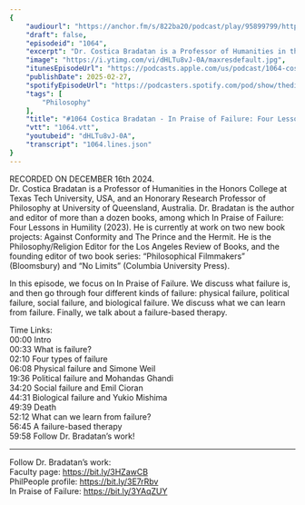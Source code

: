 ```yaml
---
{
	"audiourl": "https://anchor.fm/s/822ba20/podcast/play/95899799/https%3A%2F%2Fd3ctxlq1ktw2nl.cloudfront.net%2Fstaging%2F2024-11-16%2F149c1847-2914-0730-6f26-3abecec159ff.m4a",
	"draft": false,
	"episodeid": "1064",
	"excerpt": "Dr. Costica Bradatan is a Professor of Humanities in the Honors College at Texas Tech University, USA, and an Honorary Research Professor of Philosophy at University of Queensland, Australia. Dr. Bradatan is the author and editor of more than a dozen books, among which In Praise of Failure: Four Lessons in Humility (2023). He is currently at work on two new book projects: Against Conformity and The Prince and the Hermit. He is the Philosophy/Religion Editor for the Los Angeles Review of Books, and the founding editor of two book series: “Philosophical Filmmakers” (Bloomsbury) and “No Limits” (Columbia University Press).",
	"image": "https://i.ytimg.com/vi/dHLTu8vJ-0A/maxresdefault.jpg",
	"itunesEpisodeUrl": "https://podcasts.apple.com/us/podcast/1064-costica-bradatan-in-praise-of-failure-four/id1451347236?i=1000696613962&uo=4",
	"publishDate": 2025-02-27,
	"spotifyEpisodeUrl": "https://podcasters.spotify.com/pod/show/thedissenter/episodes/1064-Costica-Bradatan---In-Praise-of-Failure-Four-Lessons-in-Humility-e2sd4mn",
	"tags": [
		"Philosophy"
	],
	"title": "#1064 Costica Bradatan - In Praise of Failure: Four Lessons in Humility",
	"vtt": "1064.vtt",
	"youtubeid": "dHLTu8vJ-0A",
	"transcript": "1064.lines.json"
}
---
```

RECORDED ON DECEMBER 16th 2024.  
Dr. Costica Bradatan is a Professor of Humanities in the Honors College at Texas Tech University, USA, and an Honorary Research Professor of Philosophy at University of Queensland, Australia. Dr. Bradatan is the author and editor of more than a dozen books, among which In Praise of Failure: Four Lessons in Humility (2023). He is currently at work on two new book projects: Against Conformity and The Prince and the Hermit. He is the Philosophy/Religion Editor for the Los Angeles Review of Books, and the founding editor of two book series: “Philosophical Filmmakers” (Bloomsbury) and “No Limits” (Columbia University Press).

In this episode, we focus on In Praise of Failure. We discuss what failure is, and then go through four different kinds of failure: physical failure, political failure, social failure, and biological failure. We discuss what we can learn from failure. Finally, we talk about a failure-based therapy.

Time Links:  
<time>00:00</time> Intro  
<time>00:33</time> What is failure?  
<time>02:10</time> Four types of failure  
<time>06:08</time> Physical failure and Simone Weil  
<time>19:36</time> Political failure and Mohandas Ghandi  
<time>34:20</time> Social failure and Emil Cioran  
<time>44:31</time> Biological failure and Yukio Mishima  
<time>49:39</time> Death  
<time>52:12</time> What can we learn from failure?  
<time>56:45</time> A failure-based therapy  
<time>59:58</time> Follow Dr. Bradatan’s work!

---

Follow Dr. Bradatan’s work:  
Faculty page: https://bit.ly/3HZawCB  
PhilPeople profile: https://bit.ly/3E7rRbv  
In Praise of Failure: https://bit.ly/3YAqZUY
